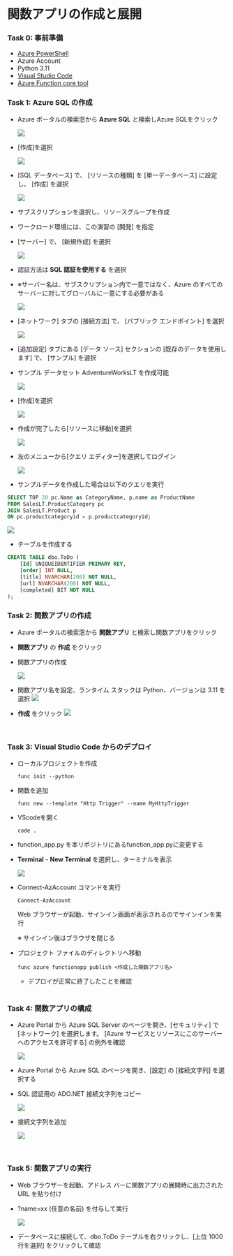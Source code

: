 # 関数アプリの作成と展開
### Task 0: 事前準備

- [Azure PowerShell](https://learn.microsoft.com/ja-jp/powershell/azure/install-az-ps?view=azps-0.10.0)
- Azure Account
- Python 3.11
- [Visual Studio Code](https://code.visualstudio.com/download)
- [Azure Function core tool](https://learn.microsoft.com/ja-jp/azure/azure-functions/functions-run-local?tabs=windows%2Cisolated-process%2Cnode-v4%2Cpython-v2%2Chttp-trigger%2Ccontainer-apps&pivots=programming-language-python)

### Task 1: Azure SQL の作成

- Azure ポータルの検索窓から **Azure SQL** と検索しAzure SQLをクリック

  <img src="../images/t1-01.png" />

- [作成]を選択

  <img src="../images/t1-02.png" />

- [SQL データベース] で、 [リソースの種類] を [単一データベース] に設定し、 [作成] を選択

  <img src="../images/t1-03.png" />

- サブスクリプションを選択し、リソースグループを作成
- ワークロード環境には、この演習の [開発] を指定
- [サーバー] で、 [新規作成] を選択

  <img src="../images/t1-04.png" />

- 認証方法は **SQL 認証を使用する** を選択
- ※サーバー名は、サブスクリプション内で一意ではなく、Azure のすべてのサーバーに対してグローバルに一意にする必要がある

  <img src="../images/t1-05.png" />

- [ネットワーク] タブの [接続方法] で、 [パブリック エンドポイント] を選択

  <img src="../images/t1-06.png" />

- [追加設定] タブにある [データ ソース] セクションの [既存のデータを使用します] で、 [サンプル] を選択
- サンプル データセット AdventureWorksLT を作成可能

  <img src="../images/t1-07.png" />

- [作成]を選択

  <img src="../images/t1-08.png" />

- 作成が完了したら[リソースに移動]を選択

  <img src="../images/t1-09.png" />

- 左のメニューから[クエリ エディター]を選択してログイン

  <img src="../images/t1-10.png" />

- サンプルデータを作成した場合は以下のクエリを実行

```sql
SELECT TOP 20 pc.Name as CategoryName, p.name as ProductName
FROM SalesLT.ProductCategory pc
JOIN SalesLT.Product p
ON pc.productcategoryid = p.productcategoryid;
```

  <img src="../images/t1-11.png" />


- テーブルを作成する
```sql
CREATE TABLE dbo.ToDo (
    [Id] UNIQUEIDENTIFIER PRIMARY KEY,
    [order] INT NULL,
    [title] NVARCHAR(200) NOT NULL,
    [url] NVARCHAR(200) NOT NULL,
    [completed] BIT NOT NULL
);
```

### Task 2: 関数アプリの作成

- Azure ポータルの検索窓から **関数アプリ** と検索し関数アプリをクリック
- **関数アプリ** の **作成** をクリック
- 関数アプリの作成

  <img src="../images/t2-03.png" />

- 関数アプリ名を設定、ランタイム スタックは Python、バージョンは 3.11 を選択
  <img src="../images/t2-04.png" />

- **作成** をクリック
  <img src="../images/t2-05.png" />

<br />

### Task 3: Visual Studio Code からのデプロイ

- ローカルプロジェクトを作成

  ```
  func init --python
  ```

- 関数を追加

  ```
  func new --template "Http Trigger" --name MyHttpTrigger
  ```

- VScodeを開く

  ```
  code .
  ```

- function_app.py を本リポジトリにあるfunction_app.pyに変更する

- **Terminal** - **New Terminal** を選択し、ターミナルを表示

  <img src="../images/t3-01.png" />

- Connect-AzAccount コマンドを実行

  ```
  Connect-AzAccount
  ```

  Web ブラウザーが起動、サインイン画面が表示されるのでサインインを実行

  ※ サインイン後はブラウザを閉じる

- プロジェクト ファイルのディレクトリへ移動

  ```
  func azure functionapp publish <作成した関数アプリ名>
  ```

  - デプロイが正常に終了したことを確認

  <br />
  
### Task 4: 関数アプリの構成

- Azure Portal から Azure SQL Server のページを開き、[セキュリティ] で [ネットワーク] を選択します。 [Azure サービスとリソースにこのサーバーへのアクセスを許可する] の例外を確認

    <img src="../images/t4-01.png" />

- Azure Portal から Azure SQL のページを開き、[設定] の [接続文字列] を選択する
- SQL 認証用の ADO.NET 接続文字列をコピー

    <img src="../images/t4-03.png" />

- 接続文字列を追加

    <img src="../images/t4-04.png" />

<br />

### Task 5: 関数アプリの実行

- Web ブラウザーを起動、アドレス バーに関数アプリの展開時に出力された URL を貼り付け

- ?name=xx (任意の名前) を付与して実行

  <img src="../images/t5-01.png" />

- データベースに接続して、dbo.ToDo テーブルを右クリックし、[上位 1000 行を選択] をクリックして確認

<br />

